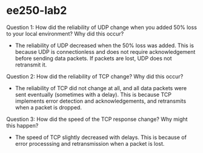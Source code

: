 # ee250-lab2
Question 1: How did the reliability of UDP change when you added 50% loss to your local
environment? Why did this occur?
- The reliability of UDP decreased when the 50% loss was added. This is because UDP is connectionless and does not require
  acknowledgement before sending data packets. If packets are lost, UDP does not retransmit it.
    
Question 2: How did the reliability of TCP change? Why did this occur?
- The reliability of TCP did not change at all, and all data packets were sent eventually (sometimes with a delay).
  This is because TCP implements error detection and acknowledgements, and retransmits when a packet is dropped.
  
Question 3: How did the speed of the TCP response change? Why might this happen?
- The speed of TCP slightly decreased with delays. This is because of error processsing and
  retransmission when a packet is lost. 
